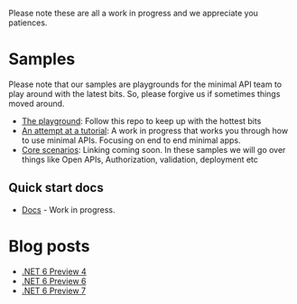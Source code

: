 Please note these are all a work in progress and we appreciate you patiences.

# Samples
Please note that our samples are playgrounds for the minimal API team to play around with the latest bits. So, please forgive us if sometimes things moved around.
- [The playground](https://github.com/DamianEdwards/MinimalApiPlayground): Follow this repo to keep up with the hottest bits
- [An attempt at a tutorial](https://github.com/Minimal-APIs/samples): A work in progress that works you through how to use minimal APIs. Focusing on end to end minimal apps.
- [Core scenarios](): Linking coming soon. In these samples we will go over things like Open APIs, Authorization, validation, deployment etc 
## Quick start docs 
- [Docs](https://minimal-apis.github.io/) - Work in progress.
# Blog posts 
- [.NET 6 Preview 4 ](https://devblogs.microsoft.com/aspnet/asp-net-core-updates-in-net-6-preview-4/)
- [.NET 6  Preview 6](https://devblogs.microsoft.com/aspnet/asp-net-core-updates-in-net-6-preview-6/)
- [.NET 6 Preview 7 ](https://devblogs.microsoft.com/aspnet/asp-net-core-updates-in-net-6-preview-7/)
